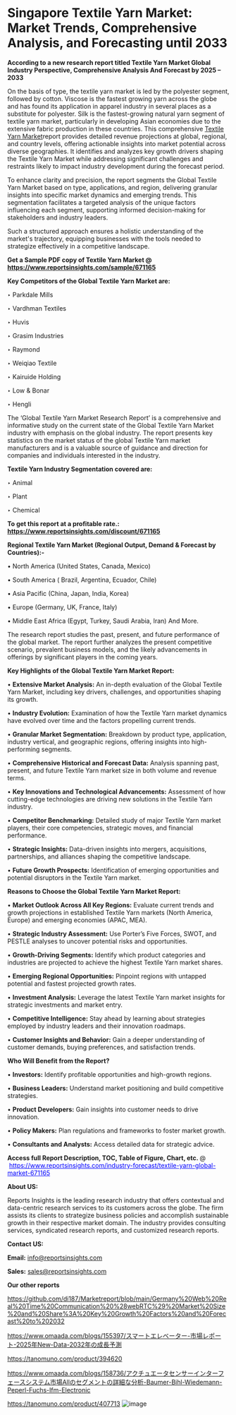 # Singapore Textile Yarn Market: Market Trends, Comprehensive Analysis, and Forecasting until 2033

<strong>According to a new research report titled Textile Yarn Market Global Industry Perspective, Comprehensive Analysis And Forecast by 2025 – 2033</strong>

On the basis of type, the textile yarn market is led by the polyester segment, followed by cotton. Viscose is the fastest growing yarn across the globe and has found its application in apparel industry in several places as a substitute for polyester. Silk is the fastest-growing natural yarn segment of textile yarn market, particularly in developing Asian economies due to the extensive fabric production in these countries. This comprehensive <a href=https://www.reportsinsights.com/sample/671165>Textile Yarn Market</a>report provides detailed revenue projections at global, regional, and country levels, offering actionable insights into market potential across diverse geographies. It identifies and analyzes key growth drivers shaping the Textile Yarn Market while addressing significant challenges and restraints likely to impact industry development during the forecast period.

To enhance clarity and precision, the report segments the Global Textile Yarn Market based on type, applications, and region, delivering granular insights into specific market dynamics and emerging trends. This segmentation facilitates a targeted analysis of the unique factors influencing each segment, supporting informed decision-making for stakeholders and industry leaders.

Such a structured approach ensures a holistic understanding of the market's trajectory, equipping businesses with the tools needed to strategize effectively in a competitive landscape.

<strong>Get a Sample PDF copy of Textile Yarn Market </strong><strong>@<a href=https://www.reportsinsights.com/sample/671165 style=color:#0000ff;> https://www.reportsinsights.com/sample/671165</a></strong></font>

<strong>Key Competitors of the Global Textile Yarn Market are:</strong>

‣ Parkdale Mills

‣ Vardhman Textiles

‣ Huvis

‣ Grasim Industries

‣ Raymond

‣ Weiqiao Textile

‣ Kairuide Holding

‣ Low & Bonar

‣ Hengli

The ‘Global Textile Yarn Market Research Report’ is a comprehensive and informative study on the current state of the Global Textile Yarn Market industry with emphasis on the global industry. The report presents key statistics on the market status of the global Textile Yarn market manufacturers and is a valuable source of guidance and direction for companies and individuals interested in the industry.

<strong>Textile Yarn Industry Segmentation covered are:</strong>

‣ Animal

‣ Plant

‣ Chemical

<strong>To get this report at a profitable rate.: <a href=https://www.reportsinsights.com/discount/671165 style=color:#0000ff;>https://www.reportsinsights.com/discount/671165</a></strong></font>

<strong>Regional Textile Yarn Market (Regional Output, Demand &amp; Forecast by Countries):-</strong>

• North America (United States, Canada, Mexico)

• South America ( Brazil, Argentina, Ecuador, Chile)

• Asia Pacific (China, Japan, India, Korea)

• Europe (Germany, UK, France, Italy)

• Middle East Africa (Egypt, Turkey, Saudi Arabia, Iran) And More.

The research report studies the past, present, and future performance of the global market. The report further analyzes the present competitive scenario, prevalent business models, and the likely advancements in offerings by significant players in the coming years.

<strong>Key Highlights of the Global Textile Yarn Market Report:</strong>

• <strong>Extensive Market Analysis:</strong> An in-depth evaluation of the Global Textile Yarn Market, including key drivers, challenges, and opportunities shaping its growth.

• <strong>Industry Evolution:</strong> Examination of how the Textile Yarn market dynamics have evolved over time and the factors propelling current trends.

• <strong>Granular Market Segmentation:</strong> Breakdown by product type, application, industry vertical, and geographic regions, offering insights into high-performing segments.

• <strong>Comprehensive Historical and Forecast Data:</strong> Analysis spanning past, present, and future Textile Yarn market size in both volume and revenue terms.

• <strong>Key Innovations and Technological Advancements:</strong> Assessment of how cutting-edge technologies are driving new solutions in the Textile Yarn industry.

• <strong>Competitor Benchmarking:</strong> Detailed study of major Textile Yarn market players, their core competencies, strategic moves, and financial performance.

• <strong>Strategic Insights:</strong> Data-driven insights into mergers, acquisitions, partnerships, and alliances shaping the competitive landscape.

• <strong>Future Growth Prospects:</strong> Identification of emerging opportunities and potential disruptors in the Textile Yarn market.

<strong>Reasons to Choose the Global Textile Yarn Market Report:</strong>

• <strong>Market Outlook Across All Key Regions:</strong> Evaluate current trends and growth projections in established Textile Yarn markets (North America, Europe) and emerging economies (APAC, MEA).

• <strong>Strategic Industry Assessment:</strong> Use Porter’s Five Forces, SWOT, and PESTLE analyses to uncover potential risks and opportunities.

• <strong>Growth-Driving Segments:</strong> Identify which product categories and industries are projected to achieve the highest Textile Yarn market shares.

• <strong>Emerging Regional Opportunities:</strong> Pinpoint regions with untapped potential and fastest projected growth rates.

• <strong>Investment Analysis:</strong> Leverage the latest Textile Yarn market insights for strategic investments and market entry.

• <strong>Competitive Intelligence:</strong> Stay ahead by learning about strategies employed by industry leaders and their innovation roadmaps.

• <strong>Customer Insights and Behavior:</strong> Gain a deeper understanding of customer demands, buying preferences, and satisfaction trends.

<strong>Who Will Benefit from the Report?</strong>

• <strong>Investors:</strong> Identify profitable opportunities and high-growth regions.

• <strong>Business Leaders:</strong> Understand market positioning and build competitive strategies.

• <strong>Product Developers:</strong> Gain insights into customer needs to drive innovation.

• <strong>Policy Makers:</strong> Plan regulations and frameworks to foster market growth.

• <strong>Consultants and Analysts:</strong> Access detailed data for strategic advice.
</ul>
<strong>Access full Report Description, TOC, Table of Figure, Chart, etc. </strong>@  <a href=https://www.reportsinsights.com/industry-forecast/textile-yarn-global-market-671165 style=color:#0000ff;>https://www.reportsinsights.com/industry-forecast/textile-yarn-global-market-671165</a></font>

<strong><strong>About US</strong>:</strong>

Reports Insights is the leading research industry that offers contextual and data-centric research services to its customers across the globe. The firm assists its clients to strategize business policies and accomplish sustainable growth in their respective market domain. The industry provides consulting services, syndicated research reports, and customized research reports.

<strong>Contact US:</strong>

<p class=""""><b>Email:</b> <a href=mailto:info@reportsinsights.com>info@reportsinsights.com</a></p>
<p class=""""><b>Sales:</b> <a href=mailto:sales@reportsinsights.com>sales@reportsinsights.com</a></p>

<strong>Our other reports</strong>

<a href=https://github.com/di187/Marketreport/blob/main/Germany%20Web%20Real%20Time%20Communication%20%28webRTC%29%20Market%20Size%20and%20Share%3A%20Key%20Growth%20Factors%20and%20Forecast%20to%202032>https://github.com/di187/Marketreport/blob/main/Germany%20Web%20Real%20Time%20Communication%20%28webRTC%29%20Market%20Size%20and%20Share%3A%20Key%20Growth%20Factors%20and%20Forecast%20to%202032</a>

<a href=https://www.omaada.com/blogs/155397/スマートエレベーター-市場レポート-2025年New-Data-2032年の成長予測>https://www.omaada.com/blogs/155397/スマートエレベーター-市場レポート-2025年New-Data-2032年の成長予測</a>

<a href=https://tanomuno.com/product/394620>https://tanomuno.com/product/394620</a>

<a href=https://www.omaada.com/blogs/158736/アクチュエータセンサーインターフェースシステム市場Allのセグメントの詳細な分析-Baumer-Bihl-Wiedemann-Peperl-Fuchs-Ifm-Electronic>https://www.omaada.com/blogs/158736/アクチュエータセンサーインターフェースシステム市場Allのセグメントの詳細な分析-Baumer-Bihl-Wiedemann-Peperl-Fuchs-Ifm-Electronic</a>

<a href=https://tanomuno.com/product/407713>https://tanomuno.com/product/407713</a>
![image](https://github.com/user-attachments/assets/6259c18b-be70-4bf0-b328-890b04a730b1)
